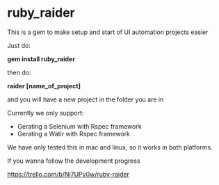 # ruby_raider
This is a gem to make setup and start of UI automation projects easier

Just do:

**gem install ruby_raider**

then do: 

**raider [name_of_project]** 

and you will have a new project in the folder you are in

Currently we only support:

* Gerating a Selenium with Rspec framework
* Gerating a Watir with Rspec framework

We have only tested this in mac and linux, so it works in both platforms.

If you wanna follow the development progress 

https://trello.com/b/Nj7UPy0w/ruby-raider
